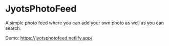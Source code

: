 # JyotsPhotoFeed
A simple photo feed where you can add your own photo as well as you can search.

Demo: https://jyotsphotofeed.netlify.app/
